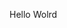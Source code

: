 Hello Wolrd

















































































































































































































































































































































































































































































































































































































































































































































































































































































































































































































































































































































































































































































































































































































































































































































































































































































































